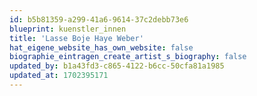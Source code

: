 ```yaml
---
id: b5b81359-a299-41a6-9614-37c2debb73e6
blueprint: kuenstler_innen
title: 'Lasse Boje Haye Weber'
hat_eigene_website_has_own_website: false
biographie_eintragen_create_artist_s_biography: false
updated_by: b1a43fd3-c865-4122-b6cc-50cfa81a1985
updated_at: 1702395171
---
```

